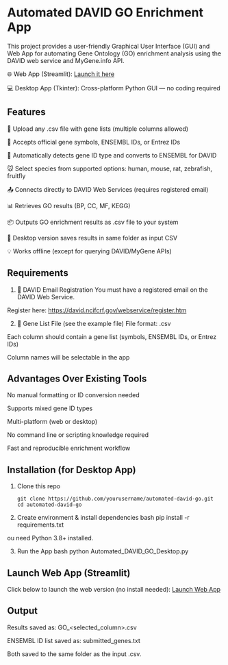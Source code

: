 # Automated DAVID GO Enrichment App
This project provides a user-friendly Graphical User Interface (GUI) and Web App for automating Gene Ontology (GO) enrichment analysis using the DAVID web service and MyGene.info API.

🌐 Web App (Streamlit): [Launch it here](https://automateddavidgoapp-jmttt2v2fbex2x7tcjhnvg.streamlit.app/)

💻 Desktop App (Tkinter): Cross-platform Python GUI — no coding required

## Features
📁 Upload any .csv file with gene lists (multiple columns allowed)

🧬 Accepts official gene symbols, ENSEMBL IDs, or Entrez IDs

🔎 Automatically detects gene ID type and converts to ENSEMBL for DAVID

🐭 Select species from supported options: human, mouse, rat, zebrafish, fruitfly

📤 Connects directly to DAVID Web Services (requires registered email)

📊 Retrieves GO results (BP, CC, MF, KEGG)

📦 Outputs GO enrichment results as .csv file to your system

📍 Desktop version saves results in same folder as input CSV

💡 Works offline (except for querying DAVID/MyGene APIs)

## Requirements
1. 🔐 DAVID Email Registration
You must have a registered email on the DAVID Web Service.

Register here: https://david.ncifcrf.gov/webservice/register.htm

2. 📄 Gene List File (see the example file)
File format: .csv

Each column should contain a gene list (symbols, ENSEMBL IDs, or Entrez IDs)

Column names will be selectable in the app

## Advantages Over Existing Tools
No manual formatting or ID conversion needed

Supports mixed gene ID types

Multi-platform (web or desktop)

No command line or scripting knowledge required

Fast and reproducible enrichment workflow

## Installation (for Desktop App)
1. Clone this repo
   ```
   git clone https://github.com/yourusername/automated-david-go.git
   cd automated-david-go
   ```

3. Create environment & install dependencies
bash
pip install -r requirements.txt

ou need Python 3.8+ installed.

3. Run the App
bash
python Automated_DAVID_GO_Desktop.py

## Launch Web App (Streamlit)
Click below to launch the web version (no install needed):
[Launch Web App](https://automateddavidgoapp-jmttt2v2fbex2x7tcjhnvg.streamlit.app/)


## Output
Results saved as: GO_<selected_column>.csv

ENSEMBL ID list saved as: submitted_genes.txt

Both saved to the same folder as the input .csv.

